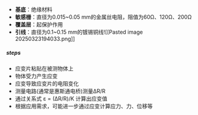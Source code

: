 
- **基底**：绝缘材料
- **敏感栅**：直径为0.015~0.05 mm的金属丝电阻，阻值为60Ω、120Ω、200Ω
- **覆盖层**：起保护作用
- **引线**：直径为0.1~0.15 mm的镀锡铜线![[Pasted image 20250323194033.png]]
##### steps
- 应变片粘贴在被测物体上
- 物体受力产生应变
- 应变导致应变片的电阻变化
- 测量电路(通常是惠斯通电桥)测量ΔR/R
- 通过关系式 ε = (ΔR/R)/K 计算出应变值
- 根据应用需求，可能进一步通过应变计算应力、力、位移等